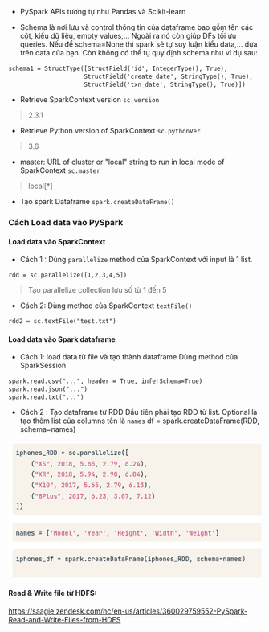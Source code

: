 
* PySpark APIs tương tự như Pandas và Scikit-learn

* Schema là nơi lưu và control thông tin của dataframe bao gồm tên các cột, kiểu dữ liệu, empty values,... Ngoài ra nó còn giúp DFs tối ưu queries. Nếu để schema=None thì spark sẽ tự suy luận kiểu data,... dựa trên data của bạn. Còn không có thể tự quy định schema như ví dụ sau:
```
schema1 = StructType([StructField('id', IntegerType(), True),
                     StructField('create_date', StringType(), True),
                     StructField('txn_date', StringType(), True)])
```

* Retrieve SparkContext version
``sc.version``
> 2.3.1

* Retrieve Python version of SparkContext 
``sc.pythonVer``
> 3.6

* master: URL of cluster or "local" string to run in local mode of SparkContext
``sc.master``
> local[*]

* Tạo spark Dataframe
``spark.createDataFrame()``

### Cách Load data vào PySpark
#### Load data vào SparkContext
* Cách 1 : 
Dùng  ``parallelize`` method của SparkContext với input là 1 list.
```
rdd = sc.parallelize([1,2,3,4,5])
```
> Tạo parallelize collection lưu số từ 1 đến 5

* Cách 2:
Dùng method của SparkContext ``textFile()``
```
rdd2 = sc.textFile("test.txt")
```

#### Load data vào Spark dataframe
* Cách 1: load data từ file và tạo thành dataframe
Dùng method của SparkSession 
```
spark.read.csv("...", header = True, inferSchema=True)
spark.read.json("...")
spark.read.txt("...")
```
* Cách 2 : Tạo dataframe từ RDD
Đầu tiên phải tạo RDD từ list. Optional là tạo thêm list của columns tên là ``names``
df = spark.createDataFrame(RDD, schema=names)

![](/assets/images/rdd-df.png)


#### Read & Write file từ HDFS:
https://saagie.zendesk.com/hc/en-us/articles/360029759552-PySpark-Read-and-Write-Files-from-HDFS

